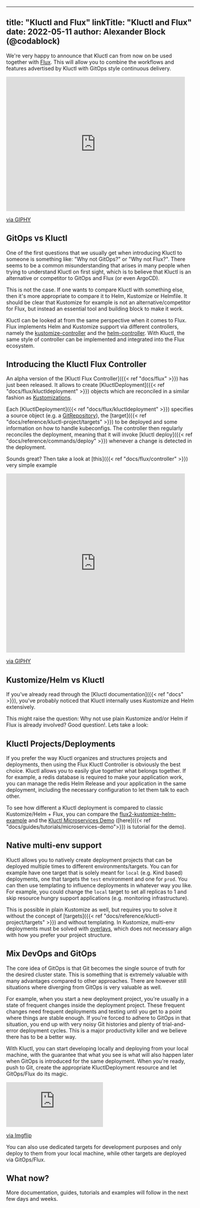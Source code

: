 
---
title: "Kluctl and Flux"
linkTitle: "Kluctl and Flux"
date: 2022-05-11
author: Alexander Block (@codablock)
---

We're very happy to announce that Kluctl can from now on be used together with [Flux](https://fluxcd.io/). This
will allow you to combine the workflows and features advertised by Kluctl with GitOps style continuous delivery.

<div class="center">
<iframe class src="https://giphy.com/embed/xT1R9MqYPoHGswOJ9K" width="480" height="360" frameBorder="0" class="giphy-embed" allowFullScreen></iframe><p><a href="https://giphy.com/gifs/heyarnold-hey-arnold-nicksplat-xT1R9MqYPoHGswOJ9K">via GIPHY</a></p>
</div>

## GitOps vs Kluctl
One of the first questions that we usually get when introducing Kluctl to someone is something like:
"Why not GitOps?" or "Why not Flux?". There seems to be a common misunderstanding that arises in many people
when trying to understand Kluctl on first sight, which is to believe that Kluctl is an alternative or competitor
to GitOps and Flux (or even ArgoCD).

This is not the case. If one wants to compare Kluctl with something else, then it's more appropriate to compare it
to Helm, Kustomize or Helmfile. It should be clear that Kustomize for example is not an alternative/competitor for Flux,
but instead an essential tool and building block to make it work.

Kluctl can be looked at from the same perspective when it comes to Flux. Flux implements Helm and Kustomize support
via different controllers, namely the [kustomize-controller](https://fluxcd.io/docs/components/kustomize/) and the
[helm-controller](https://fluxcd.io/docs/components/helm/). With Kluctl, the same style of controller can be implemented
and integrated into the Flux ecosystem.

## Introducing the Kluctl Flux Controller
An alpha version of the [Kluctl Flux Controller]({{< ref "docs/flux" >}}) has just been released. It allows to
create [KluctlDeployment]({{< ref "docs/flux/kluctldeployment" >}}) objects which are reconciled in a similar
fashion as [Kustomizations](https://fluxcd.io/docs/components/kustomize/kustomization/).

Each [KluctlDeployment]({{< ref "docs/flux/kluctldeployment" >}}) specifies a source object
(e.g. a [GitRepository](https://fluxcd.io/docs/components/source/gitrepositories/)),
the [target]({{< ref "docs/reference/kluctl-project/targets" >}}) to be deployed and some information on how
to handle kubeconfigs. The controller then regularly reconciles the deployment, meaning that it will invoke
[kluctl deploy]({{< ref "docs/reference/commands/deploy" >}}) whenever a change is detected in the deployment.

Sounds great? Then take a look at [this]({{< ref "docs/flux/controller" >}}) very simple example
<div class="center">
<iframe src="https://giphy.com/embed/xjEmbSLychDd6JQFo0" width="480" height="480" frameBorder="0" class="giphy-embed" allowFullScreen></iframe><p><a href="https://giphy.com/gifs/disneychannelofficial-disney-channel-disneychannel-amphibia-xjEmbSLychDd6JQFo0">via GIPHY</a></p>
</div>

## Kustomize/Helm vs Kluctl
If you've already read through the [Kluctl documentation]({{< ref "docs" >}}), you've probably noticed
that Kluctl internally uses Kustomize and Helm extensively.

This might raise the question: Why not use plain Kustomize and/or Helm if Flux is already involved?
Good question!. Lets take a look:

## Kluctl Projects/Deployments
If you prefer the way Kluctl organizes and structures projects and deployments, then using the Flux Kluctl Controller
is obviously the best choice. Kluctl allows you to easily glue together what belongs together. If for example, a redis
database is required to make your application work, you can manage the redis Helm Release and your application in the
same deployment, including the necessary configuration to let them talk to each other.

To see how different a Kluctl deployment is compared to classic Kustomize/Helm + Flux, you can compare the
[flux2-kustomize-helm-example](https://github.com/fluxcd/flux2-kustomize-helm-example) and the
[Kluctl Microservices Demo](https://github.com/kluctl/kluctl-examples/tree/main/microservices-demo/3-templating-and-multi-env)
([here]({{< ref "docs/guides/tutorials/microservices-demo">}}) is tutorial for the demo).

## Native multi-env support
Kluctl allows you to natively create deployment projects that can be deployed multiple times to different
environments/targets. You can for example have one target that is solely meant for `local` (e.g. Kind based) deployments,
one that targets the `test` environment and one for `prod`. You can then use templating to influence deployments in whatever
way you like. For example, you could change the `local` target to set all replicas to 1 and skip resource hungry
support applications (e.g. monitoring infrastructure).

This is possible in plain Kustomize as well, but requires you to solve it without the concept of
[targets]({{< ref "docs/reference/kluctl-project/targets" >}}) and without templating. In Kustomize, multi-env
deployments must be solved with [overlays](https://kubernetes.io/docs/tasks/manage-kubernetes-objects/kustomization/#bases-and-overlays),
which does not necessary align with how you prefer your project structure.

## Mix DevOps and GitOps
The core idea of GitOps is that Git becomes the single source of truth for the desired cluster state. This is something
that is extremely valuable with many advantages compared to other approaches. There are however still situations
where diverging from GitOps is very valuable as well.

For example, when you start a new deployment project, you're usually in a state of frequent changes inside the deployment
project. These frequent changes need frequent deployments and testing until you get to a point where things are stable
enough. If you're forced to adhere to GitOps in that situation, you end up with very noisy Git histories and plenty
of trial-and-error deployment cycles. This is a major productivity killer and we believe there has to be a better way.

With Kluctl, you can start developing locally and deploying from your local machine, with the guarantee that what you
see is what will also happen later when GitOps is introduced for the same deployment. When you're ready, push to Git,
create the appropriate KluctlDeployment resource and let GitOps/Flux do its magic.

<div class="center">
<div style="width:260px;max-width:100%;"><div style="height:0;padding-bottom:46.15%;position:relative;"><iframe width="260" height="120" style="position:absolute;top:0;left:0;width:100%;height:100%;" frameBorder="0" src="https://imgflip.com/embed/6f1lxp"></iframe></div><p><a href="https://imgflip.com/gif/6f1lxp">via Imgflip</a></p></div>
</div>

You can also use dedicated targets for development purposes and only deploy to them from your local machine, while
other targets are deployed via GitOps/Flux.

## What now?
More documentation, guides, tutorials and examples will follow in the next few days and weeks.
